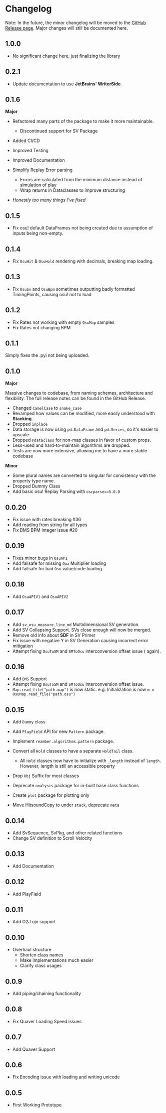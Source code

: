 # Changelog

Note: In the future, the minor changelog will be moved to
the [GitHub Release page](https://github.com/Eve-ning/reamberPy/releases).
Major changes will still be documented here.

## 1.0.0

- No significant change here, just finalizing the library

## 0.2.1

- Update documentation to use **JetBrains' WriterSide**.

## 0.1.6

**Major**

- Refactored many parts of the package to make it more maintainable.
    - Discontinued support for SV Package

- Added CI/CD
- Improved Testing
- Improved Documentation
- Simplify Replay Error parsing
    - Errors are calculated from the minimum distance instead of simulation of
      play
    - Wrap returns in Dataclasses to improve structuring

- _Honestly too many things I've fixed_

## 0.1.5

- Fix osu! default DataFrames not being created due to assumption of inputs
  being non-empty.

## 0.1.4

- Fix `OsuHit` & `OsuHold` rendering with decimals, breaking map loading.

## 0.1.3

- Fix `OsuSv` and `OsuBpm` sometimes outputting badly formatted TimingPoints,
  causing osu! not to load

## 0.1.2

- Fix Rates not working with empty `OsuMap` samples
- Fix Rates not changing BPM

## 0.1.1

Simply fixes the .pyi not being uploaded.

## 0.1.0

**Major**

Massive changes to codebase, from naming schemes, architecture and flexibility.
The full release notes can be found
in the GitHub Release.

- Changed `CamelCase` to `snake_case`
- Revamped how values can be modified, more easily understood with 
  **Stacking**.
- Dropped `inplace`
- Data storage is now using `pd.DataFrame` and `pd.Series`, so it's easier
  to upscale.
- Dropped `@dataclass` for non-map classes in favor of custom props.
- Less-used and hard-to-maintain algorithms are dropped.
- Tests are now more extensive, allowing me to have a more stable codebase

**Minor**

- Some plural names are converted to singular for consistency with the property
  type name.
- Dropped Dummy Class
- Add basic osu! Replay Parsing with `osrparse==5.0.0`

## 0.0.20

- Fix issue with rates breaking #36
- Add reading from string for all types
- Fix BMS BPM integer issue #20

## 0.0.19

- Fixes minor bugs in `OsuAPI`
- Add failsafe for missing `Qua` Multiplier loading
- Add failsafe for bad `Osu` value/code loading

## 0.0.18

- Add `OsuAPIV1` and `OsuAPIV2`

## 0.0.17

- Add `sv_osu_measure_line_md` Multidimensional SV generation.
- Add SV Collapsing Support. SVs close enough will now be merged.
- Remove old info about **SDF** in SV Primer
- Fix issue with negative Y in SV Generation causing incorrect error mitigation
- Attempt fixing `OsuToSM` and `SMToOsu` interconversion offset issue (
  again).

## 0.0.16

- Add `BMS` Support
- Attempt fixing `OsuToSM` and `SMToOsu` interconversion offset issue.
- `Map.read_file("path.map")` is now static. e.g. Initialization is
  now `m = OsuMap.read_file("path.osu")`

## 0.0.15

- Add `Dummy` class
- Add `PlayField` API for new `Pattern` package.
- Implement `reamber.algorithms.pattern` package.
- Convert all `Hold` classes to have a separate `HoldTail` class.
    - All `Hold` classes now have to initialize with `_length` instead
      of `length`. However, length is still an
      accessible property

- Drop `Obj` Suffix for most classes
- Deprecate `analysis` package for in-built base class functions
- Create `plot` package for plotting only
- Move HitsoundCopy to under `stack`, deprecate `meta`

## 0.0.14

- Add SvSequence, SvPkg, and other related functions
- Change SV definition to Scroll Velocity

## 0.0.13

- Add Documentation

## 0.0.12

- Add PlayField

## 0.0.11

- Add O2J ojn support

## 0.0.10

- Overhaul structure
    - Shorten class names
    - Make implementations much easier
    - Clarify class usages

## 0.0.9

- Add piping/chaining functionality

## 0.0.8

- Fix Quaver Loading Speed issues

## 0.0.7

- Add Quaver Support

## 0.0.6

- Fix Encoding issue with loading and writing unicode

## 0.0.5

- First Working Prototype